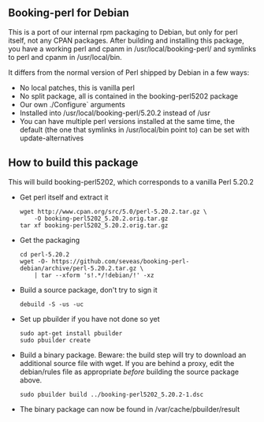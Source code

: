 Booking-perl for Debian
-----------------------
This is a port of our internal rpm packaging to Debian, but only for perl
itself, not any CPAN packages. After building and installing this package,
you have a working perl and cpanm in /usr/local/booking-perl/ and symlinks to
perl and cpanm in /usr/local/bin.

It differs from the normal version of Perl shipped by Debian in a few ways:

- No local patches, this is vanilla perl
- No split package, all is contained in the booking-perl5202 package
- Our own ./Configure` arguments
- Installed into /usr/local/booking-perl/5.20.2 instead of /usr
- You can have multiple perl versions installed at the same time, the default
  (the one that symlinks in /usr/local/bin point to) can be set with
  update-alternatives

How to build this package
-------------------------
This will build booking-perl5202, which corresponds to a vanilla Perl 5.20.2

- Get perl itself and extract it

    ```
    wget http://www.cpan.org/src/5.0/perl-5.20.2.tar.gz \
        -O booking-perl5202_5.20.2.orig.tar.gz
    tar xf booking-perl5202_5.20.2.orig.tar.gz
    ```

- Get the packaging

    ```
    cd perl-5.20.2
    wget -O- https://github.com/seveas/booking-perl-debian/archive/perl-5.20.2.tar.gz \
        | tar --xform 's!.*/!debian/!' -xz
    ```

- Build a source package, don't try to sign it

    `debuild -S -us -uc`

- Set up pbuilder if you have not done so yet

    ```
    sudo apt-get install pbuilder
    sudo pbuilder create
    ```

- Build a binary package. Beware: the build step will try to download an
  additional source file with wget. If you are behind a proxy, edit the
  debian/rules file as appropriate *before* building the source package above.

    `sudo pbuilder build ../booking-perl5202_5.20.2-1.dsc`

- The binary package can now be found in /var/cache/pbuilder/result
